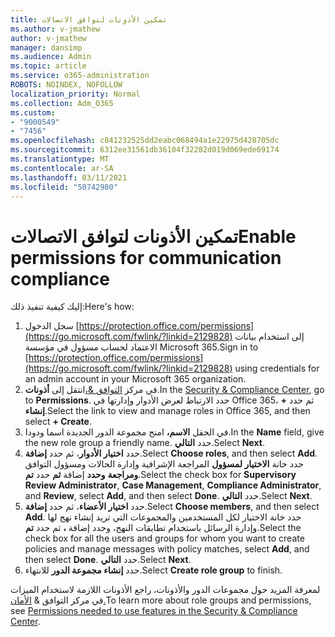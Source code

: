 ```yaml
---
title: تمكين الأذونات لتوافق الاتصالات
ms.author: v-jmathew
author: v-jmathew
manager: dansimp
ms.audience: Admin
ms.topic: article
ms.service: o365-administration
ROBOTS: NOINDEX, NOFOLLOW
localization_priority: Normal
ms.collection: Adm_O365
ms.custom:
- "9000549"
- "7456"
ms.openlocfilehash: c841232525dd2eabc068494a1e22975d428705dc
ms.sourcegitcommit: 6312ee31561db36104f32282d019d069ede69174
ms.translationtype: MT
ms.contentlocale: ar-SA
ms.lasthandoff: 03/11/2021
ms.locfileid: "50742980"
---
```

# <a name="enable-permissions-for-communication-compliance"></a><span data-ttu-id="5d34b-102">تمكين الأذونات لتوافق الاتصالات</span><span class="sxs-lookup"><span data-stu-id="5d34b-102">Enable permissions for communication compliance</span></span>

<span data-ttu-id="5d34b-103">إليك كيفية تنفيذ ذلك:</span><span class="sxs-lookup"><span data-stu-id="5d34b-103">Here's how:</span></span>

1. <span data-ttu-id="5d34b-104">سجل الدخول [https://protection.office.com/permissions](https://go.microsoft.com/fwlink/?linkid=2129828) إلى استخدام بيانات الاعتماد لحساب مسؤول في مؤسسة Microsoft 365.</span><span class="sxs-lookup"><span data-stu-id="5d34b-104">Sign in to [https://protection.office.com/permissions](https://go.microsoft.com/fwlink/?linkid=2129828) using credentials for an admin account in your Microsoft 365 organization.</span></span>
2. <span data-ttu-id="5d34b-105">في مركز [التوافق &،](https://go.microsoft.com/fwlink/?linkid=2101341)انتقل إلى **أذونات**.</span><span class="sxs-lookup"><span data-stu-id="5d34b-105">In the [Security & Compliance Center](https://go.microsoft.com/fwlink/?linkid=2101341), go to **Permissions**.</span></span> <span data-ttu-id="5d34b-106">حدد الارتباط لعرض الأدوار وإدارتها في Office 365، ثم حدد **\+ إنشاء**.</span><span class="sxs-lookup"><span data-stu-id="5d34b-106">Select the link to view and manage roles in Office 365, and then select **\+ Create**.</span></span>
3. <span data-ttu-id="5d34b-107">في الحقل **الاسم،** امنح مجموعة الدور الجديدة اسما ودودا.</span><span class="sxs-lookup"><span data-stu-id="5d34b-107">In the **Name** field, give the new role group a friendly name.</span></span> <span data-ttu-id="5d34b-108">حدد **التالي**.</span><span class="sxs-lookup"><span data-stu-id="5d34b-108">Select **Next**.</span></span>
4. <span data-ttu-id="5d34b-109">حدد **اختيار الأدوار**، ثم حدد **إضافة**.</span><span class="sxs-lookup"><span data-stu-id="5d34b-109">Select **Choose roles**, and then select **Add**.</span></span> <span data-ttu-id="5d34b-110">حدد خانة **الاختيار لمسؤول** المراجعة الإشرافية وإدارة الحالات ومسؤول التوافق **ومراجعة** **وحدد** إضافة **ثم** حدد **تم**.</span><span class="sxs-lookup"><span data-stu-id="5d34b-110">Select the check box for **Supervisory Review Administrator**, **Case Management**, **Compliance Administrator**, and **Review**, select **Add**, and then select **Done**.</span></span> <span data-ttu-id="5d34b-111">حدد **التالي**.</span><span class="sxs-lookup"><span data-stu-id="5d34b-111">Select **Next**.</span></span>
5. <span data-ttu-id="5d34b-112">حدد **اختيار الأعضاء**، ثم حدد **إضافة**.</span><span class="sxs-lookup"><span data-stu-id="5d34b-112">Select **Choose members**, and then select **Add**.</span></span> <span data-ttu-id="5d34b-113">حدد خانة الاختيار لكل المستخدمين والمجموعات التي تريد إنشاء نهج لها وإدارة الرسائل باستخدام تطابقات النهج، وحدد إضافة **،** ثم حدد **تم**.</span><span class="sxs-lookup"><span data-stu-id="5d34b-113">Select the check box for all the users and groups for whom you want to create policies and manage messages with policy matches, select **Add**, and then select **Done**.</span></span> <span data-ttu-id="5d34b-114">حدد **التالي**.</span><span class="sxs-lookup"><span data-stu-id="5d34b-114">Select **Next**.</span></span>
6. <span data-ttu-id="5d34b-115">حدد **إنشاء مجموعة الدور** للانتهاء.</span><span class="sxs-lookup"><span data-stu-id="5d34b-115">Select **Create role group** to finish.</span></span>

<span data-ttu-id="5d34b-116">لمعرفة المزيد حول مجموعات الدور والأذونات، راجع الأذونات اللازمة لاستخدام الميزات في مركز التوافق & [الأمان.](https://go.microsoft.com/fwlink/?linkid=2114184)</span><span class="sxs-lookup"><span data-stu-id="5d34b-116">To learn more about role groups and permissions, see [Permissions needed to use features in the Security & Compliance Center](https://go.microsoft.com/fwlink/?linkid=2114184).</span></span>
